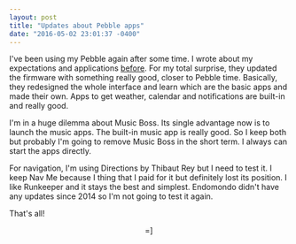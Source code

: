 ```yaml
---
layout: post
title: "Updates about Pebble apps"
date: "2016-05-02 23:01:37 -0400"
---
```


I've been using my Pebble again after some time. I wrote about my expectations and applications [before](http://vncprado.github.io/best-pebble-apps-up-to-now-for-me/). For my total surprise, they updated the firmware with something really good, closer to Pebble time. Basically, they redesigned the whole interface and learn which are the basic apps and made their own. Apps to get weather, calendar and notifications are built-in and really good.

I'm in a huge dilemma about Music Boss. Its single advantage now is to launch the music apps. The built-in music app is really good. So I keep both but probably I'm going to remove Music Boss in the short term. I always can start the apps directly.

For navigation, I'm using Directions by Thibaut Rey but I need to test it. I keep Nav Me because I thing that I paid for it but definitely lost its position. I like Runkeeper and it stays the best and simplest. Endomondo didn't have any updates since 2014 so I'm not going to test it again.

That's all!

<center> =] </center>
